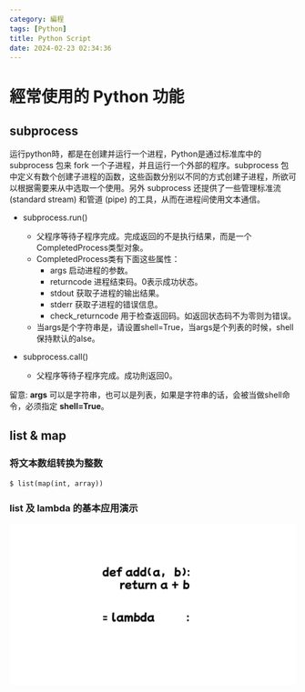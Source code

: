 ```yaml
---
category: 編程
tags: [Python]
title: Python Script
date: 2024-02-23 02:34:36
---
```


# 經常使用的 Python 功能

## subprocess

运行python時，都是在创建并运行一个进程，Python是通过标准库中的 subprocess 包来 fork 一个子进程，并且运行一个外部的程序。subprocess 包中定义有数个创建子进程的函数，这些函数分别以不同的方式创建子进程，所欲可以根据需要来从中选取一个使用。另外 subprocess 还提供了一些管理标准流 (standard stream) 和管道 (pipe) 的工具，从而在进程间使用文本通信。

 - subprocess.run()
   - 父程序等待子程序完成。完成返回的不是执行结果，而是一个CompletedProcess类型对象。
   - CompletedProcess类有下面这些属性：
       - args 启动进程的参数。
       - returncode 进程结束码。0表示成功状态。
       - stdout 获取子进程的输出结果。
       - stderr 获取子进程的错误信息。
       - check_returncode 用于检查返回码。如返回状态码不为零则为错误。
    - 当args是个字符串是，请设置shell=True，当args是个列表的时候，shell保持默认的alse。

 - subprocess.call()
   - 父程序等待子程序完成。成功則返回0。


 留意: **args** 可以是字符串，也可以是列表，如果是字符串的话，会被当做shell命令，必须指定 **shell=True**。

## list & map

### 将文本数组转换为整数

```
$ list(map(int, array))
```   

### list 及 lambda 的基本应用演示

![map](../assets/img/python/map.gif)


